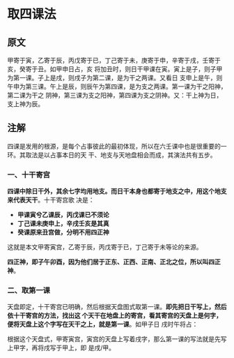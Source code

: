 取四课法
===================================================================================
## 原文
甲寄于寅，乙寄于辰，丙戊寄于已，丁己寄于未，庚寄于申，辛寄于戌，壬寄于亥，癸寄于丑。如甲申日占，亥
将加丑时，则日干甲课在寅。寅上是子，则子甲为第一课。子上是戌，则戌子为第二课，是为干之两课。又看日
支申上是午，则午申为第三课。午上是辰，则辰午为第四课，是为支之两课。第一课为干之阳神，第二课为干之
阴神，第三课为支之阳神，第四课为支之阴神。又：干上神为日，支上神为辰。

## 注解
四课是发用的根源，是每个占事彼此的最初体现，所以在六壬课中也是很重要的一环。其取法是以占事本日的天
干、地支与天地盘相会而成，其演法共有五步。

### 一、十干寄宫
**四课中除日干外，其余七字均用地支。而日干本身也都寄于地支之中，用这个地支来代表天干**。十干寄宫歌
决是：
+ **甲课寅兮乙课辰，丙戊课已不须论**
+ **丁己课未庚申上，辛戌壬亥是其真**
+ **癸课原来丑宫做，分明不用四正神**

这就是本文甲寄寅宫，乙寄于辰，丙戊寄于已，丁己寄于未等论的来源。

**四正神，即子午卯酉，因为他们居于正东、正西、正南、正北之位，所以叫四正神**。

### 二、取第一课
天盘即定，十干寄宫已明确，然后根据天盘图式取第一课。**即先把日干写上，然后依十干寄宫的方法，找出这
个天干在地盘上的寄宫，看其寄宫的天盘上是何字，便将天盘上这个字写在天干之上，就是第一课**。如甲子日
戌时午将占：

根据这个天盘式，甲寄寅宫，寅宫的天盘上写着戌字，那么第一课的写法就是先写上甲字，再将戌写于甲上，即
是戌/甲。
